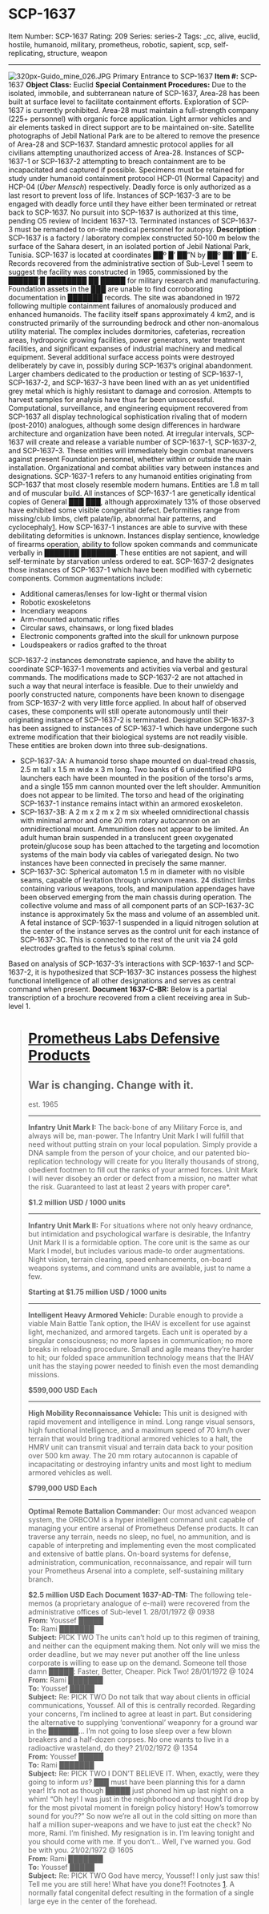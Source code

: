 # SCP-1637
Item Number: SCP-1637
Rating: 209
Series: series-2
Tags: _cc, alive, euclid, hostile, humanoid, military, prometheus, robotic, sapient, scp, self-replicating, structure, weapon

---

![320px-Guido_mine_026.JPG](https://scp-wiki.wdfiles.com/local--files/scp-1637/320px-Guido_mine_026.JPG)
Primary Entrance to SCP-1637
**Item #:** SCP-1637
**Object Class:** Euclid
**Special Containment Procedures:** Due to the isolated, immobile, and subterranean nature of SCP-1637, Area-28 has been built at surface level to facilitate containment efforts. Exploration of SCP-1637 is currently prohibited. Area-28 must maintain a full-strength company (225+ personnel) with organic force application. Light armor vehicles and air elements tasked in direct support are to be maintained on-site. Satellite photographs of Jebil National Park are to be altered to remove the presence of Area-28 and SCP-1637. Standard amnestic protocol applies for all civilians attempting unauthorized access of Area-28.
Instances of SCP-1637-1 or SCP-1637-2 attempting to breach containment are to be incapacitated and captured if possible. Specimens must be retained for study under humanoid containment protocol HCP-01 (Normal Capacity) and HCP-04 (_Über Mensch_) respectively. Deadly force is only authorized as a last resort to prevent loss of life. Instances of SCP-1637-3 are to be engaged with deadly force until they have either been terminated or retreat back to SCP-1637. No pursuit into SCP-1637 is authorized at this time, pending O5 review of Incident 1637-13. Terminated instances of SCP-1637-3 must be remanded to on-site medical personnel for autopsy.
**Description** : SCP-1637 is a factory / laboratory complex constructed 50-100 m below the surface of the Sahara desert, in an isolated portion of Jebil National Park, Tunisia. SCP-1637 is located at coordinates ██º █’ ██”N by ██º ██’ ██” E. Records recovered from the administrative section of Sub-Level 1 seem to suggest the facility was constructed in 1965, commissioned by the ██████’█ ████████ ██ █████ for military research and manufacturing. Foundation assets in the ███ are unable to find corroborating documentation in ███████ records. The site was abandoned in 1972 following multiple containment failures of anomalously produced and enhanced humanoids.
The facility itself spans approximately 4 km2, and is constructed primarily of the surrounding bedrock and other non-anomalous utility material. The complex includes dormitories, cafeterias, recreation areas, hydroponic growing facilities, power generators, water treatment facilities, and significant expanses of industrial machinery and medical equipment. Several additional surface access points were destroyed deliberately by cave in, possibly during SCP-1637’s original abandonment. Larger chambers dedicated to the production or testing of SCP-1637-1, SCP-1637-2, and SCP-1637-3 have been lined with an as yet unidentified grey metal which is highly resistant to damage and corrosion. Attempts to harvest samples for analysis have thus far been unsuccessful. Computational, surveillance, and engineering equipment recovered from SCP-1637 all display technological sophistication rivaling that of modern (post-2010) analogues, although some design differences in hardware architecture and organization have been noted.
At irregular intervals, SCP-1637 will create and release a variable number of SCP-1637-1, SCP-1637-2, and SCP-1637-3. These entities will immediately begin combat maneuvers against present Foundation personnel, whether within or outside the main installation. Organizational and combat abilities vary between instances and designations.
SCP-1637-1 refers to any humanoid entities originating from SCP-1637 that most closely resemble modern humans. Entities are 1.8 m tall and of muscular build. All instances of SCP-1637-1 are genetically identical copies of General ███ ███, although approximately 13% of those observed have exhibited some visible congenital defect. Deformities range from missing/club limbs, cleft palate/lip, abnormal hair patterns, and cyclocephaly[1](javascript:;). How SCP-1637-1 instances are able to survive with these debilitating deformities is unknown. Instances display sentience, knowledge of firearms operation, ability to follow spoken commands and communicate verbally in ███████ ███████. These entities are not sapient, and will self-terminate by starvation unless ordered to eat.
SCP-1637-2 designates those instances of SCP-1637-1 which have been modified with cybernetic components. Common augmentations include:
  * Additional cameras/lenses for low-light or thermal vision
  * Robotic exoskeletons
  * Incendiary weapons
  * Arm-mounted automatic rifles
  * Circular saws, chainsaws, or long fixed blades
  * Electronic components grafted into the skull for unknown purpose
  * Loudspeakers or radios grafted to the throat

SCP-1637-2 instances demonstrate sapience, and have the ability to coordinate SCP-1637-1 movements and activities via verbal and gestural commands. The modifications made to SCP-1637-2 are not attached in such a way that neural interface is feasible. Due to their unwieldy and poorly constructed nature, components have been known to disengage from SCP-1637-2 with very little force applied. In about half of observed cases, these components will still operate autonomously until their originating instance of SCP-1637-2 is terminated.
Designation SCP-1637-3 has been assigned to instances of SCP-1637-1 which have undergone such extreme modification that their biological systems are not readily visible. These entities are broken down into three sub-designations.
  * SCP-1637-3A: A humanoid torso shape mounted on dual-tread chassis, 2.5 m tall x 1.5 m wide x 3 m long. Two banks of 6 unidentified RPG launchers each have been mounted in the position of the torso's arms, and a single 155 mm cannon mounted over the left shoulder. Ammunition does not appear to be limited. The torso and head of the originating SCP-1637-1 instance remains intact within an armored exoskeleton.
  * SCP-1637-3B: A 2 m x 2 m x 2 m six wheeled omnidirectional chassis with minimal armor and one 20 mm rotary autocannon on an omnidirectional mount. Ammunition does not appear to be limited. An adult human brain suspended in a translucent green oxygenated protein/glucose soup has been attached to the targeting and locomotion systems of the main body via cables of variegated design. No two instances have been connected in precisely the same manner.
  * SCP-1637-3C: Spherical automaton 1.5 m in diameter with no visible seams, capable of levitation through unknown means. 24 distinct limbs containing various weapons, tools, and manipulation appendages have been observed emerging from the main chassis during operation. The collective volume and mass of all component parts of an SCP-1637-3C instance is approximately 5x the mass and volume of an assembled unit. A fetal instance of SCP-1637-1 suspended in a liquid nitrogen solution at the center of the instance serves as the control unit for each instance of SCP-1637-3C. This is connected to the rest of the unit via 24 gold electrodes grafted to the fetus’s spinal column.

Based on analysis of SCP-1637-3’s interactions with SCP-1637-1 and SCP-1637-2, it is hypothesized that SCP-1637-3C instances possess the highest functional intelligence of all other designations and serves as central command when present.
**Document 1637-C-BR:** Below is a partial transcription of a brochure recovered from a client receiving area in Sub-level 1.
> # [Prometheus Labs Defensive Products](http://www.scp-wiki.net/prometheus-labs-hub)
> ## War is changing. Change with it.
> est. 1965
> * * *
> **Infantry Unit Mark I:** The back-bone of any Military Force is, and always will be, man-power. The Infantry Unit Mark I will fulfill that need without putting strain on your local population. Simply provide a DNA sample from the person of your choice, and our patented bio-replication technology will create for you literally thousands of strong, obedient footmen to fill out the ranks of your armed forces. Unit Mark I will never disobey an order or defect from a mission, no matter what the risk. Guaranteed to last at least 2 years with proper care*.  
> 
> **$1.2 million USD / 1000 units**
> * * *
> **Infantry Unit Mark II:** For situations where not only heavy ordnance, but intimidation and psychological warfare is desirable, the Infantry Unit Mark II is a formidable option. The core unit is the same as our Mark I model, but includes various made-to order augmentations. Night vision, terrain clearing, speed enhancements, on-board weapons systems, and command units are available, just to name a few.  
> 
> **Starting at $1.75 million USD / 1000 units**
> * * *
> **Intelligent Heavy Armored Vehicle:** Durable enough to provide a viable Main Battle Tank option, the IHAV is excellent for use against light, mechanized, and armored targets. Each unit is operated by a singular consciousness; no more lapses in communication; no more breaks in reloading procedure. Small and agile means they’re harder to hit; our folded space ammunition technology means that the IHAV unit has the staying power needed to finish even the most demanding missions.  
> 
> **$599,000 USD Each**
> * * *
> **High Mobility Reconnaissance Vehicle:** This unit is designed with rapid movement and intelligence in mind. Long range visual sensors, high functional intelligence, and a maximum speed of 70 km/h over terrain that would bring traditional armored vehicles to a halt, the HMRV unit can transmit visual and terrain data back to your position over 500 km away. The 20 mm rotary autocannon is capable of incapacitating or destroying infantry units and most light to medium armored vehicles as well.  
> 
> **$799,000 USD Each**
> * * *
> **Optimal Remote Battalion Commander:** Our most advanced weapon system, the ORBCOM is a hyper intelligent command unit capable of managing your entire arsenal of Prometheus Defense products. It can traverse any terrain, needs no sleep, no fuel, no ammunition, and is capable of interpreting and implementing even the most complicated and extensive of battle plans. On-board systems for defense, administration, communication, reconnaissance, and repair will turn your Prometheus Arsenal into a complete, self-sustaining military branch.  
> 
> **$2.5 million USD Each**
**Document 1637-AD-TM:** The following tele-memos (a proprietary analogue of e-mail) were recovered from the administrative offices of Sub-level 1.
> 28/01/1972 @ 0938  
>  **From:** Youssef █████  
>  **To:** Rami ███████  
>  **Subject:** PICK TWO
> The units can’t hold up to this regimen of training, and neither can the equipment making them. Not only will we miss the order deadline, but we may never put another off the line unless corporate is willing to ease up on the demand. Someone tell those damn █████: Faster, Better, Cheaper. Pick Two!
> 28/01/1972 @ 1024  
>  **From:** Rami ███████  
>  **To:** Youssef █████  
>  **Subject:** Re: PICK TWO
> Do not talk that way about clients in official communications, Youssef. All of this is centrally recorded.
> Regarding your concerns, I’m inclined to agree at least in part. But considering the alternative to supplying ‘conventional’ weaponry for a ground war in the ██████… I’m not going to lose sleep over a few blown breakers and a half-dozen corpses. No one wants to live in a radioactive wasteland, do they?
> 21/02/1972 @ 1354  
>  **From:** Youssef █████  
>  **To:** Rami ███████  
>  **Subject:** Re: PICK TWO
> I DON’T BELIEVE IT. When, exactly, were they going to inform _us_? ███ must have been planning this for a damn year! It’s not as though █████ just phoned him up last night on a whim! “Oh hey! I was just in the neighborhood and thought I’d drop by for the most pivotal moment in foreign policy history! How’s tomorrow sound for you??” So now we’re all out in the cold sitting on more than half a million super-weapons and we have to just eat the check?
> No more, Rami. I’m finished. My resignation is in. I’m leaving tonight and you should come with me. If you don’t… Well, I’ve warned you.
> God be with you.
> 21/02/1972 @ 1605  
>  **From:** Rami ███████  
>  **To:** Youssef █████  
>  **Subject:** Re: PICK TWO
> God have mercy, Youssef! I only just saw this! Tell me you are still here! What have you done?!
Footnotes
[1](javascript:;). A normally fatal congenital defect resulting in the formation of a single large eye in the center of the forehead.